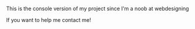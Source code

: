 This is the console version of my project since I'm a noob at webdesigning

If you want to help me contact me!
